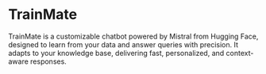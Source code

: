 # TrainMate
TrainMate is a customizable chatbot powered by Mistral from Hugging Face, designed to learn from your data and answer queries with precision. It adapts to your knowledge base, delivering fast, personalized, and context-aware responses.

